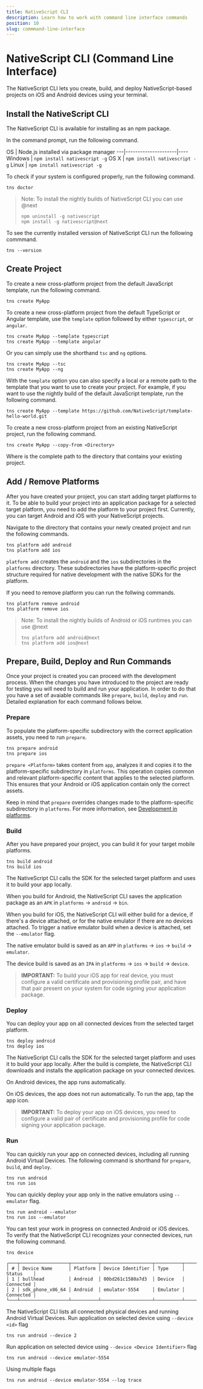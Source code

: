 ```yaml
---
title: NativeScript CLI
description: Learn how to work with command line interface commands
position: 10
slug: commmand-line-interface
---
```


# NativeScript CLI (Command Line Interface)

The NativeScript CLI lets you create, build, and deploy NativeScript-based projects on iOS and Android devices using your terminal.

## Install the NativeScript CLI

The NativeScript CLI is available for installing as an npm package.

In the command prompt, run the following command.

OS |  Node.js installed via package manager
---|---------------------|----
Windows | `npm install nativescript -g`
OS X | `npm install nativescript -g` 
Linux | `npm install nativescript -g` 

To check if your system is configured properly, run the following command.

```
tns doctor
```

> Note: To install the nightly builds of NativeScript CLI you can use @next
> ```
> npm uninstall -g nativescript
> npm install -g nativescript@next
> ```

To see the currently installed verssion of NativeScript CLI run the following commmand.
```
tns --version
```

## Create Project

To create a new cross-platform project from the default JavaScript template, run the following command.

```
tns create MyApp
```

To create a new cross-platform project from the default TypeScript or Angular template, use the `template` option followed by either `typescript`, or `angular`.

```
tns create MyApp --template typescript
tns create MyApp --template angular
```

Or you can simply use the shorthand `tsc` and `ng` options.

```
tns create MyApp --tsc
tns create MyApp --ng
```
With the `template` option you can also specify a local or a remote path to the template that you want to use to create your project.
For example, if you want to use the nightly build of the default JavaScript template, run the following command.

```
tns create MyApp --template https://github.com/NativeScript/template-hello-world.git
```

To create a new cross-platform project from an existing NativeScript project, run the following command.

```
tns create MyApp --copy-from <Directory>
```
Where <Directory> is the complete path to the directory that contains your existing project.


## Add / Remove Platforms

After you have created your project, you can start adding target platforms to it. To be able to build your project into an application package for a selected target platform, you need to add the platform to your project first. Currently, you can target Android and iOS with your NativeScript projects.

Navigate to the directory that contains your newly created project and run the following commands.

```
tns platform add android
tns platform add ios
```

`platform add` creates the `android` and the `ios` subdirectories in the `platforms` directory. These subdirectories have the platform-specific project structure required for native development with the native SDKs for the platform.

If you need to remove platform you can run the follwing commands.
```
tns platform remove android
tns platform remove ios
```

> Note: To install the nightly builds of Android or iOS runtimes you can use @next
> ```
> tns platform add android@next
> tns platform add ios@next
> ```

## Prepare, Build, Deploy and Run Commands

Once your project is created you can proceed with the development process.
When the changes you have introduced to the project are ready for testing you will need to
build and run your application. In order to do that you have a set of avaiable commands like
`prepare`, `build`, `deploy` and `run`. Detailed explanation for each command follows below.

### Prepare

To populate the platform-specific subdirectory with the correct application assets, you need to run `prepare`.

```
tns prepare android
tns prepare ios
```

`prepare <Platform>` takes content from `app`, analyzes it and copies it to the platform-specific subdirectory in `platforms`. This operation copies common and relevant platform-specific content that applies to the selected platform. This ensures that your Android or iOS application contain only the correct assets.

Keep in mind that `prepare` overrides changes made to the platform-specific subdirectory in `platforms`. For more information, see [Development in platforms](#development-in-platforms).

### Build

After you have prepared your project, you can build it for your target mobile platforms.

```
tns build android
tns build ios
```

The NativeScript CLI calls the SDK for the selected target platform and uses it to build your app locally.

When you build for Android, the NativeScript CLI saves the application package as an `APK` in `platforms` &#8594; `android` &#8594; `bin`.

When you build for iOS, the NativeScript CLI will either build for a device, if there's a device attached, or for the native emulator if there are no devices attached. To trigger a native emulator build when a device is attached, set the `--emulator` flag.

The native emulator build is saved as an `APP` in `platforms` &#8594; `ios` &#8594; `build` &#8594; `emulator`. 

The device build is saved as an `IPA` in `platforms` &#8594; `ios` &#8594; `build` &#8594; `device`.

> **IMPORTANT:** To build your iOS app for real device, you must configure a valid certificate and provisioning profile pair, and have that pair present on your system for code signing your application package.

### Deploy

You can deploy your app on all connected devices from the selected target platform.

```
tns deploy android
tns deploy ios
```

The NativeScript CLI calls the SDK for the selected target platform and uses it to build your app locally. After the build is complete, the NativeScript CLI downloads and installs the application package on your connected devices.

On Android devices, the app runs automatically.

On iOS devices, the app does not run automatically. To run the app, tap the app icon.

> **IMPORTANT:** To deploy your app on iOS devices, you need to configure a valid pair of certificate and provisioning profile for code signing your application package.

### Run

You can quickly run your app on connected devices, including all running Android Virtual Devices. The following command is shorthand for `prepare`, `build`, and `deploy`.

```
tns run android
tns run ios
```

You can quickly deploy your app only in the native emulators using `--emulator` flag.

```
tns run android --emulator
tns run ios --emulator
```

You can test your work in progress on connected Android or iOS devices.
To verify that the NativeScript CLI recognizes your connected devices, run the following command.

```
tns device

┌───┬──────────────────┬──────────┬───────────────────┬──────────┬───────────┐
│ # │ Device Name      │ Platform │ Device Identifier │ Type     │ Status    │
│ 1 │ bullhead         │ Android  │ 00bd261c1580a7d3  │ Device   │ Connected │
│ 2 │ sdk_phone_x86_64 │ Android  │ emulator-5554     │ Emulator │ Connected │
└───┴──────────────────┴──────────┴───────────────────┴──────────┴───────────┘
```


The NativeScript CLI lists all connected physical devices and running Android Virtual Devices.
Run application on selected device using `--device <id>` flag

```
tns run android --device 2
```

Run application on selected device using `--device <Device Identifier>` flag
```
tns run android --device emulator-5554
```

Using multiple flags
```
tns run android --device emulator-5554 --log trace
```


